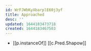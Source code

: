 ```yaml
---
id: WrFJWbKyXbarplE60j3yf
title: Approached
desc: ''
updated: 1644183473718
created: 1644183467503
---
```

- [[p.instanceOf]] [[c.Pred.Shapow]]
